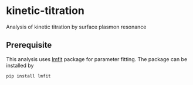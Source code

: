# kinetic-titration
Analysis of kinetic titration by surface plasmon resonance

## Prerequisite
This analysis uses [lmfit](https://lmfit.github.io/lmfit-py/) package for parameter fitting.  The package can be installed by

```
pip install lmfit
```
